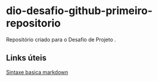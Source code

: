 # dio-desafio-github-primeiro-repositorio
Repositório criado para o Desafio de Projeto .

## Links úteis

[Sintaxe basica markdown](https://docs.pipz.com/central-de-ajuda/learning-center/guia-basico-de-markdown#open)
